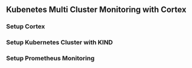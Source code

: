 ## Kubenetes Multi Cluster Monitoring with Cortex


### Setup Cortex


### Setup Kubernetes Cluster with KIND


### Setup Prometheus Monitoring 


